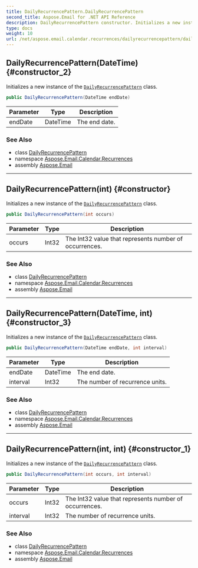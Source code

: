 ```yaml
---
title: DailyRecurrencePattern.DailyRecurrencePattern
second_title: Aspose.Email for .NET API Reference
description: DailyRecurrencePattern constructor. Initializes a new instance of the DailyRecurrencePattern class
type: docs
weight: 10
url: /net/aspose.email.calendar.recurrences/dailyrecurrencepattern/dailyrecurrencepattern/
---
```

## DailyRecurrencePattern(DateTime) {#constructor_2}

Initializes a new instance of the [`DailyRecurrencePattern`](../) class.

```csharp
public DailyRecurrencePattern(DateTime endDate)
```

| Parameter | Type | Description |
| --- | --- | --- |
| endDate | DateTime | The end date. |

### See Also

* class [DailyRecurrencePattern](../)
* namespace [Aspose.Email.Calendar.Recurrences](../../dailyrecurrencepattern/)
* assembly [Aspose.Email](../../../)

---

## DailyRecurrencePattern(int) {#constructor}

Initializes a new instance of the [`DailyRecurrencePattern`](../) class.

```csharp
public DailyRecurrencePattern(int occurs)
```

| Parameter | Type | Description |
| --- | --- | --- |
| occurs | Int32 | The Int32 value that represents number of occurrences. |

### See Also

* class [DailyRecurrencePattern](../)
* namespace [Aspose.Email.Calendar.Recurrences](../../dailyrecurrencepattern/)
* assembly [Aspose.Email](../../../)

---

## DailyRecurrencePattern(DateTime, int) {#constructor_3}

Initializes a new instance of the [`DailyRecurrencePattern`](../) class.

```csharp
public DailyRecurrencePattern(DateTime endDate, int interval)
```

| Parameter | Type | Description |
| --- | --- | --- |
| endDate | DateTime | The end date. |
| interval | Int32 | The number of recurrence units. |

### See Also

* class [DailyRecurrencePattern](../)
* namespace [Aspose.Email.Calendar.Recurrences](../../dailyrecurrencepattern/)
* assembly [Aspose.Email](../../../)

---

## DailyRecurrencePattern(int, int) {#constructor_1}

Initializes a new instance of the [`DailyRecurrencePattern`](../) class.

```csharp
public DailyRecurrencePattern(int occurs, int interval)
```

| Parameter | Type | Description |
| --- | --- | --- |
| occurs | Int32 | The Int32 value that represents number of occurrences. |
| interval | Int32 | The number of recurrence units. |

### See Also

* class [DailyRecurrencePattern](../)
* namespace [Aspose.Email.Calendar.Recurrences](../../dailyrecurrencepattern/)
* assembly [Aspose.Email](../../../)


